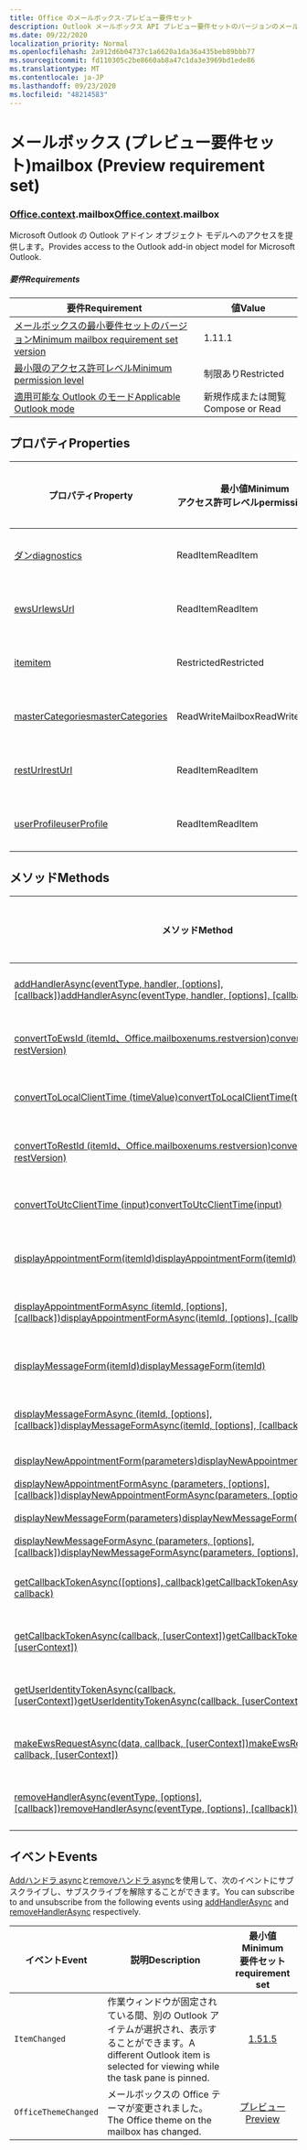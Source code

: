 ```yaml
---
title: Office のメールボックス-プレビュー要件セット
description: Outlook メールボックス API プレビュー要件セットのバージョンのメールボックスオブジェクトモデル。
ms.date: 09/22/2020
localization_priority: Normal
ms.openlocfilehash: 2a912d6b04737c1a6620a1da36a435beb89bbb77
ms.sourcegitcommit: fd110305c2be8660ab8a47c1da3e3969bd1ede86
ms.translationtype: MT
ms.contentlocale: ja-JP
ms.lasthandoff: 09/23/2020
ms.locfileid: "48214583"
---
```

# <a name="mailbox-preview-requirement-set"></a><span data-ttu-id="e0067-103">メールボックス (プレビュー要件セット)</span><span class="sxs-lookup"><span data-stu-id="e0067-103">mailbox (Preview requirement set)</span></span>

### <a name="officecontextmailbox"></a><span data-ttu-id="e0067-104">[Office](office.md)[.context](office.context.md).mailbox</span><span class="sxs-lookup"><span data-stu-id="e0067-104">[Office](office.md)[.context](office.context.md).mailbox</span></span>

<span data-ttu-id="e0067-105">Microsoft Outlook の Outlook アドイン オブジェクト モデルへのアクセスを提供します。</span><span class="sxs-lookup"><span data-stu-id="e0067-105">Provides access to the Outlook add-in object model for Microsoft Outlook.</span></span>

##### <a name="requirements"></a><span data-ttu-id="e0067-106">要件</span><span class="sxs-lookup"><span data-stu-id="e0067-106">Requirements</span></span>

|<span data-ttu-id="e0067-107">要件</span><span class="sxs-lookup"><span data-stu-id="e0067-107">Requirement</span></span>| <span data-ttu-id="e0067-108">値</span><span class="sxs-lookup"><span data-stu-id="e0067-108">Value</span></span>|
|---|---|
|[<span data-ttu-id="e0067-109">メールボックスの最小要件セットのバージョン</span><span class="sxs-lookup"><span data-stu-id="e0067-109">Minimum mailbox requirement set version</span></span>](../../requirement-sets/outlook-api-requirement-sets.md)| <span data-ttu-id="e0067-110">1.1</span><span class="sxs-lookup"><span data-stu-id="e0067-110">1.1</span></span>|
|[<span data-ttu-id="e0067-111">最小限のアクセス許可レベル</span><span class="sxs-lookup"><span data-stu-id="e0067-111">Minimum permission level</span></span>](../../../outlook/understanding-outlook-add-in-permissions.md)| <span data-ttu-id="e0067-112">制限あり</span><span class="sxs-lookup"><span data-stu-id="e0067-112">Restricted</span></span>|
|[<span data-ttu-id="e0067-113">適用可能な Outlook のモード</span><span class="sxs-lookup"><span data-stu-id="e0067-113">Applicable Outlook mode</span></span>](../../../outlook/outlook-add-ins-overview.md#extension-points)| <span data-ttu-id="e0067-114">新規作成または閲覧</span><span class="sxs-lookup"><span data-stu-id="e0067-114">Compose or Read</span></span>|

## <a name="properties"></a><span data-ttu-id="e0067-115">プロパティ</span><span class="sxs-lookup"><span data-stu-id="e0067-115">Properties</span></span>

| <span data-ttu-id="e0067-116">プロパティ</span><span class="sxs-lookup"><span data-stu-id="e0067-116">Property</span></span> | <span data-ttu-id="e0067-117">最小値</span><span class="sxs-lookup"><span data-stu-id="e0067-117">Minimum</span></span><br><span data-ttu-id="e0067-118">アクセス許可レベル</span><span class="sxs-lookup"><span data-stu-id="e0067-118">permission level</span></span> | <span data-ttu-id="e0067-119">モード</span><span class="sxs-lookup"><span data-stu-id="e0067-119">Modes</span></span> | <span data-ttu-id="e0067-120">戻り値の種類</span><span class="sxs-lookup"><span data-stu-id="e0067-120">Return type</span></span> | <span data-ttu-id="e0067-121">最小値</span><span class="sxs-lookup"><span data-stu-id="e0067-121">Minimum</span></span><br><span data-ttu-id="e0067-122">要件セット</span><span class="sxs-lookup"><span data-stu-id="e0067-122">requirement set</span></span> |
|---|---|---|---|:---:|
| [<span data-ttu-id="e0067-123">ダン</span><span class="sxs-lookup"><span data-stu-id="e0067-123">diagnostics</span></span>](/javascript/api/outlook/office.mailbox?view=outlook-js-preview&preserve-view=true#diagnostics) | <span data-ttu-id="e0067-124">ReadItem</span><span class="sxs-lookup"><span data-stu-id="e0067-124">ReadItem</span></span> | <span data-ttu-id="e0067-125">作成</span><span class="sxs-lookup"><span data-stu-id="e0067-125">Compose</span></span><br><span data-ttu-id="e0067-126">読み取り</span><span class="sxs-lookup"><span data-stu-id="e0067-126">Read</span></span> | [<span data-ttu-id="e0067-127">Diagnostics</span><span class="sxs-lookup"><span data-stu-id="e0067-127">Diagnostics</span></span>](/javascript/api/outlook/office.diagnostics?view=outlook-js-preview&preserve-view=true) | [<span data-ttu-id="e0067-128">1.1</span><span class="sxs-lookup"><span data-stu-id="e0067-128">1.1</span></span>](../requirement-set-1.1/outlook-requirement-set-1.1.md) |
| [<span data-ttu-id="e0067-129">ewsUrl</span><span class="sxs-lookup"><span data-stu-id="e0067-129">ewsUrl</span></span>](/javascript/api/outlook/office.mailbox?view=outlook-js-preview&preserve-view=true#ewsurl) | <span data-ttu-id="e0067-130">ReadItem</span><span class="sxs-lookup"><span data-stu-id="e0067-130">ReadItem</span></span> | <span data-ttu-id="e0067-131">作成</span><span class="sxs-lookup"><span data-stu-id="e0067-131">Compose</span></span><br><span data-ttu-id="e0067-132">読み取り</span><span class="sxs-lookup"><span data-stu-id="e0067-132">Read</span></span> | <span data-ttu-id="e0067-133">文字列</span><span class="sxs-lookup"><span data-stu-id="e0067-133">String</span></span> | [<span data-ttu-id="e0067-134">1.1</span><span class="sxs-lookup"><span data-stu-id="e0067-134">1.1</span></span>](../requirement-set-1.1/outlook-requirement-set-1.1.md) |
| [<span data-ttu-id="e0067-135">item</span><span class="sxs-lookup"><span data-stu-id="e0067-135">item</span></span>](office.context.mailbox.item.md) | <span data-ttu-id="e0067-136">Restricted</span><span class="sxs-lookup"><span data-stu-id="e0067-136">Restricted</span></span> | <span data-ttu-id="e0067-137">作成</span><span class="sxs-lookup"><span data-stu-id="e0067-137">Compose</span></span><br><span data-ttu-id="e0067-138">読み取り</span><span class="sxs-lookup"><span data-stu-id="e0067-138">Read</span></span> | [<span data-ttu-id="e0067-139">アイテム</span><span class="sxs-lookup"><span data-stu-id="e0067-139">Item</span></span>](/javascript/api/outlook/office.item?view=outlook-js-preview&preserve-view=true) | [<span data-ttu-id="e0067-140">1.1</span><span class="sxs-lookup"><span data-stu-id="e0067-140">1.1</span></span>](../requirement-set-1.1/outlook-requirement-set-1.1.md) |
| [<span data-ttu-id="e0067-141">masterCategories</span><span class="sxs-lookup"><span data-stu-id="e0067-141">masterCategories</span></span>](/javascript/api/outlook/office.mailbox?view=outlook-js-preview&preserve-view=true#mastercategories) | <span data-ttu-id="e0067-142">ReadWriteMailbox</span><span class="sxs-lookup"><span data-stu-id="e0067-142">ReadWriteMailbox</span></span> | <span data-ttu-id="e0067-143">作成</span><span class="sxs-lookup"><span data-stu-id="e0067-143">Compose</span></span><br><span data-ttu-id="e0067-144">読み取り</span><span class="sxs-lookup"><span data-stu-id="e0067-144">Read</span></span> | [<span data-ttu-id="e0067-145">MasterCategories</span><span class="sxs-lookup"><span data-stu-id="e0067-145">MasterCategories</span></span>](/javascript/api/outlook/office.mastercategories?view=outlook-js-preview&preserve-view=true) | [<span data-ttu-id="e0067-146">1.8</span><span class="sxs-lookup"><span data-stu-id="e0067-146">1.8</span></span>](../requirement-set-1.8/outlook-requirement-set-1.8.md) |
| [<span data-ttu-id="e0067-147">restUrl</span><span class="sxs-lookup"><span data-stu-id="e0067-147">restUrl</span></span>](/javascript/api/outlook/office.mailbox?view=outlook-js-preview&preserve-view=true#resturl) | <span data-ttu-id="e0067-148">ReadItem</span><span class="sxs-lookup"><span data-stu-id="e0067-148">ReadItem</span></span> | <span data-ttu-id="e0067-149">作成</span><span class="sxs-lookup"><span data-stu-id="e0067-149">Compose</span></span><br><span data-ttu-id="e0067-150">読み取り</span><span class="sxs-lookup"><span data-stu-id="e0067-150">Read</span></span> | <span data-ttu-id="e0067-151">文字列</span><span class="sxs-lookup"><span data-stu-id="e0067-151">String</span></span> | [<span data-ttu-id="e0067-152">1.5</span><span class="sxs-lookup"><span data-stu-id="e0067-152">1.5</span></span>](../requirement-set-1.5/outlook-requirement-set-1.5.md) |
| [<span data-ttu-id="e0067-153">userProfile</span><span class="sxs-lookup"><span data-stu-id="e0067-153">userProfile</span></span>](/javascript/api/outlook/office.mailbox?view=outlook-js-preview&preserve-view=true#userprofile) | <span data-ttu-id="e0067-154">ReadItem</span><span class="sxs-lookup"><span data-stu-id="e0067-154">ReadItem</span></span> | <span data-ttu-id="e0067-155">作成</span><span class="sxs-lookup"><span data-stu-id="e0067-155">Compose</span></span><br><span data-ttu-id="e0067-156">読み取り</span><span class="sxs-lookup"><span data-stu-id="e0067-156">Read</span></span> | [<span data-ttu-id="e0067-157">プロファイル</span><span class="sxs-lookup"><span data-stu-id="e0067-157">UserProfile</span></span>](/javascript/api/outlook/office.userprofile?view=outlook-js-preview&preserve-view=true) | [<span data-ttu-id="e0067-158">1.1</span><span class="sxs-lookup"><span data-stu-id="e0067-158">1.1</span></span>](../requirement-set-1.1/outlook-requirement-set-1.1.md) |

## <a name="methods"></a><span data-ttu-id="e0067-159">メソッド</span><span class="sxs-lookup"><span data-stu-id="e0067-159">Methods</span></span>

| <span data-ttu-id="e0067-160">メソッド</span><span class="sxs-lookup"><span data-stu-id="e0067-160">Method</span></span> | <span data-ttu-id="e0067-161">最小値</span><span class="sxs-lookup"><span data-stu-id="e0067-161">Minimum</span></span><br><span data-ttu-id="e0067-162">アクセス許可レベル</span><span class="sxs-lookup"><span data-stu-id="e0067-162">permission level</span></span> | <span data-ttu-id="e0067-163">モード</span><span class="sxs-lookup"><span data-stu-id="e0067-163">Modes</span></span> | <span data-ttu-id="e0067-164">最小値</span><span class="sxs-lookup"><span data-stu-id="e0067-164">Minimum</span></span><br><span data-ttu-id="e0067-165">要件セット</span><span class="sxs-lookup"><span data-stu-id="e0067-165">requirement set</span></span> |
|---|---|---|:---:|
| <span data-ttu-id="e0067-166">[addHandlerAsync(eventType, handler, [options], [callback])](/javascript/api/outlook/office.mailbox?view=outlook-js-preview&preserve-view=true#addhandlerasync-eventtype--handler--options--callback-)</span><span class="sxs-lookup"><span data-stu-id="e0067-166">[addHandlerAsync(eventType, handler, [options], [callback])](/javascript/api/outlook/office.mailbox?view=outlook-js-preview&preserve-view=true#addhandlerasync-eventtype--handler--options--callback-)</span></span> | <span data-ttu-id="e0067-167">ReadItem</span><span class="sxs-lookup"><span data-stu-id="e0067-167">ReadItem</span></span> | <span data-ttu-id="e0067-168">作成</span><span class="sxs-lookup"><span data-stu-id="e0067-168">Compose</span></span><br><span data-ttu-id="e0067-169">読み取り</span><span class="sxs-lookup"><span data-stu-id="e0067-169">Read</span></span> | [<span data-ttu-id="e0067-170">1.5</span><span class="sxs-lookup"><span data-stu-id="e0067-170">1.5</span></span>](../requirement-set-1.5/outlook-requirement-set-1.5.md) |
| [<span data-ttu-id="e0067-171">convertToEwsId (itemId、Office.mailboxenums.restversion)</span><span class="sxs-lookup"><span data-stu-id="e0067-171">convertToEwsId(itemId, restVersion)</span></span>](/javascript/api/outlook/office.mailbox?view=outlook-js-preview&preserve-view=true#converttoewsid-itemid--restversion-) | <span data-ttu-id="e0067-172">Restricted</span><span class="sxs-lookup"><span data-stu-id="e0067-172">Restricted</span></span> | <span data-ttu-id="e0067-173">作成</span><span class="sxs-lookup"><span data-stu-id="e0067-173">Compose</span></span><br><span data-ttu-id="e0067-174">読み取り</span><span class="sxs-lookup"><span data-stu-id="e0067-174">Read</span></span> | [<span data-ttu-id="e0067-175">1.3</span><span class="sxs-lookup"><span data-stu-id="e0067-175">1.3</span></span>](../requirement-set-1.3/outlook-requirement-set-1.3.md) |
| [<span data-ttu-id="e0067-176">convertToLocalClientTime (timeValue)</span><span class="sxs-lookup"><span data-stu-id="e0067-176">convertToLocalClientTime(timeValue)</span></span>](/javascript/api/outlook/office.mailbox?view=outlook-js-preview&preserve-view=true#converttolocalclienttime-timevalue-) | <span data-ttu-id="e0067-177">ReadItem</span><span class="sxs-lookup"><span data-stu-id="e0067-177">ReadItem</span></span> | <span data-ttu-id="e0067-178">作成</span><span class="sxs-lookup"><span data-stu-id="e0067-178">Compose</span></span><br><span data-ttu-id="e0067-179">読み取り</span><span class="sxs-lookup"><span data-stu-id="e0067-179">Read</span></span> | [<span data-ttu-id="e0067-180">1.1</span><span class="sxs-lookup"><span data-stu-id="e0067-180">1.1</span></span>](../requirement-set-1.1/outlook-requirement-set-1.1.md) |
| [<span data-ttu-id="e0067-181">convertToRestId (itemId、Office.mailboxenums.restversion)</span><span class="sxs-lookup"><span data-stu-id="e0067-181">convertToRestId(itemId, restVersion)</span></span>](/javascript/api/outlook/office.mailbox?view=outlook-js-preview&preserve-view=true#converttorestid-itemid--restversion-) | <span data-ttu-id="e0067-182">Restricted</span><span class="sxs-lookup"><span data-stu-id="e0067-182">Restricted</span></span> | <span data-ttu-id="e0067-183">作成</span><span class="sxs-lookup"><span data-stu-id="e0067-183">Compose</span></span><br><span data-ttu-id="e0067-184">読み取り</span><span class="sxs-lookup"><span data-stu-id="e0067-184">Read</span></span> | [<span data-ttu-id="e0067-185">1.3</span><span class="sxs-lookup"><span data-stu-id="e0067-185">1.3</span></span>](../requirement-set-1.3/outlook-requirement-set-1.3.md) |
| [<span data-ttu-id="e0067-186">convertToUtcClientTime (input)</span><span class="sxs-lookup"><span data-stu-id="e0067-186">convertToUtcClientTime(input)</span></span>](/javascript/api/outlook/office.mailbox?view=outlook-js-preview&preserve-view=true#converttoutcclienttime-input-) | <span data-ttu-id="e0067-187">ReadItem</span><span class="sxs-lookup"><span data-stu-id="e0067-187">ReadItem</span></span> | <span data-ttu-id="e0067-188">作成</span><span class="sxs-lookup"><span data-stu-id="e0067-188">Compose</span></span><br><span data-ttu-id="e0067-189">読み取り</span><span class="sxs-lookup"><span data-stu-id="e0067-189">Read</span></span> | [<span data-ttu-id="e0067-190">1.1</span><span class="sxs-lookup"><span data-stu-id="e0067-190">1.1</span></span>](../requirement-set-1.1/outlook-requirement-set-1.1.md) |
| [<span data-ttu-id="e0067-191">displayAppointmentForm(itemId)</span><span class="sxs-lookup"><span data-stu-id="e0067-191">displayAppointmentForm(itemId)</span></span>](/javascript/api/outlook/office.mailbox?view=outlook-js-preview&preserve-view=true#displayappointmentform-itemid-) | <span data-ttu-id="e0067-192">ReadItem</span><span class="sxs-lookup"><span data-stu-id="e0067-192">ReadItem</span></span> | <span data-ttu-id="e0067-193">作成</span><span class="sxs-lookup"><span data-stu-id="e0067-193">Compose</span></span><br><span data-ttu-id="e0067-194">読み取り</span><span class="sxs-lookup"><span data-stu-id="e0067-194">Read</span></span> | [<span data-ttu-id="e0067-195">1.1</span><span class="sxs-lookup"><span data-stu-id="e0067-195">1.1</span></span>](../requirement-set-1.1/outlook-requirement-set-1.1.md) |
| <span data-ttu-id="e0067-196">[displayAppointmentFormAsync (itemId, [options], [callback])](/javascript/api/outlook/office.mailbox?view=outlook-js-preview&preserve-view=true#displayappointmentform-itemid--options--callback-)</span><span class="sxs-lookup"><span data-stu-id="e0067-196">[displayAppointmentFormAsync(itemId, [options], [callback])](/javascript/api/outlook/office.mailbox?view=outlook-js-preview&preserve-view=true#displayappointmentform-itemid--options--callback-)</span></span> | <span data-ttu-id="e0067-197">ReadItem</span><span class="sxs-lookup"><span data-stu-id="e0067-197">ReadItem</span></span> | <span data-ttu-id="e0067-198">作成</span><span class="sxs-lookup"><span data-stu-id="e0067-198">Compose</span></span><br><span data-ttu-id="e0067-199">読み取り</span><span class="sxs-lookup"><span data-stu-id="e0067-199">Read</span></span> | [<span data-ttu-id="e0067-200">プレビュー</span><span class="sxs-lookup"><span data-stu-id="e0067-200">Preview</span></span>](outlook-requirement-set-preview.md) |
| [<span data-ttu-id="e0067-201">displayMessageForm(itemId)</span><span class="sxs-lookup"><span data-stu-id="e0067-201">displayMessageForm(itemId)</span></span>](/javascript/api/outlook/office.mailbox?view=outlook-js-preview&preserve-view=true#displaymessageform-itemid-) | <span data-ttu-id="e0067-202">ReadItem</span><span class="sxs-lookup"><span data-stu-id="e0067-202">ReadItem</span></span> | <span data-ttu-id="e0067-203">作成</span><span class="sxs-lookup"><span data-stu-id="e0067-203">Compose</span></span><br><span data-ttu-id="e0067-204">読み取り</span><span class="sxs-lookup"><span data-stu-id="e0067-204">Read</span></span> | [<span data-ttu-id="e0067-205">1.1</span><span class="sxs-lookup"><span data-stu-id="e0067-205">1.1</span></span>](../requirement-set-1.1/outlook-requirement-set-1.1.md) |
| <span data-ttu-id="e0067-206">[displayMessageFormAsync (itemId, [options], [callback])](/javascript/api/outlook/office.mailbox?view=outlook-js-preview&preserve-view=true#displaymessageform-itemid--options--callback-)</span><span class="sxs-lookup"><span data-stu-id="e0067-206">[displayMessageFormAsync(itemId, [options], [callback])](/javascript/api/outlook/office.mailbox?view=outlook-js-preview&preserve-view=true#displaymessageform-itemid--options--callback-)</span></span> | <span data-ttu-id="e0067-207">ReadItem</span><span class="sxs-lookup"><span data-stu-id="e0067-207">ReadItem</span></span> | <span data-ttu-id="e0067-208">作成</span><span class="sxs-lookup"><span data-stu-id="e0067-208">Compose</span></span><br><span data-ttu-id="e0067-209">読み取り</span><span class="sxs-lookup"><span data-stu-id="e0067-209">Read</span></span> | [<span data-ttu-id="e0067-210">プレビュー</span><span class="sxs-lookup"><span data-stu-id="e0067-210">Preview</span></span>](outlook-requirement-set-preview.md) |
| [<span data-ttu-id="e0067-211">displayNewAppointmentForm(parameters)</span><span class="sxs-lookup"><span data-stu-id="e0067-211">displayNewAppointmentForm(parameters)</span></span>](/javascript/api/outlook/office.mailbox?view=outlook-js-preview&preserve-view=true#displaynewappointmentform-parameters-) | <span data-ttu-id="e0067-212">ReadItem</span><span class="sxs-lookup"><span data-stu-id="e0067-212">ReadItem</span></span> | <span data-ttu-id="e0067-213">読み取り</span><span class="sxs-lookup"><span data-stu-id="e0067-213">Read</span></span> | [<span data-ttu-id="e0067-214">1.1</span><span class="sxs-lookup"><span data-stu-id="e0067-214">1.1</span></span>](../requirement-set-1.1/outlook-requirement-set-1.1.md) |
| <span data-ttu-id="e0067-215">[displayNewAppointmentFormAsync (parameters, [options], [callback])](/javascript/api/outlook/office.mailbox?view=outlook-js-preview&preserve-view=true#displaynewappointmentform-parameters--options--callback-)</span><span class="sxs-lookup"><span data-stu-id="e0067-215">[displayNewAppointmentFormAsync(parameters, [options], [callback])](/javascript/api/outlook/office.mailbox?view=outlook-js-preview&preserve-view=true#displaynewappointmentform-parameters--options--callback-)</span></span> | <span data-ttu-id="e0067-216">ReadItem</span><span class="sxs-lookup"><span data-stu-id="e0067-216">ReadItem</span></span> | <span data-ttu-id="e0067-217">読み取り</span><span class="sxs-lookup"><span data-stu-id="e0067-217">Read</span></span> | [<span data-ttu-id="e0067-218">プレビュー</span><span class="sxs-lookup"><span data-stu-id="e0067-218">Preview</span></span>](outlook-requirement-set-preview.md) |
| [<span data-ttu-id="e0067-219">displayNewMessageForm(parameters)</span><span class="sxs-lookup"><span data-stu-id="e0067-219">displayNewMessageForm(parameters)</span></span>](/javascript/api/outlook/office.mailbox?view=outlook-js-preview&preserve-view=true#displaynewmessageform-parameters-) | <span data-ttu-id="e0067-220">ReadItem</span><span class="sxs-lookup"><span data-stu-id="e0067-220">ReadItem</span></span> | <span data-ttu-id="e0067-221">読み取り</span><span class="sxs-lookup"><span data-stu-id="e0067-221">Read</span></span> | [<span data-ttu-id="e0067-222">1.6</span><span class="sxs-lookup"><span data-stu-id="e0067-222">1.6</span></span>](../requirement-set-1.6/outlook-requirement-set-1.6.md) |
| <span data-ttu-id="e0067-223">[displayNewMessageFormAsync (parameters, [options], [callback])](/javascript/api/outlook/office.mailbox?view=outlook-js-preview&preserve-view=true#displaynewmessageform-parameters--options--callback-)</span><span class="sxs-lookup"><span data-stu-id="e0067-223">[displayNewMessageFormAsync(parameters, [options], [callback])](/javascript/api/outlook/office.mailbox?view=outlook-js-preview&preserve-view=true#displaynewmessageform-parameters--options--callback-)</span></span> | <span data-ttu-id="e0067-224">ReadItem</span><span class="sxs-lookup"><span data-stu-id="e0067-224">ReadItem</span></span> | <span data-ttu-id="e0067-225">読み取り</span><span class="sxs-lookup"><span data-stu-id="e0067-225">Read</span></span> | [<span data-ttu-id="e0067-226">プレビュー</span><span class="sxs-lookup"><span data-stu-id="e0067-226">Preview</span></span>](outlook-requirement-set-preview.md) |
| <span data-ttu-id="e0067-227">[getCallbackTokenAsync([options], callback)](/javascript/api/outlook/office.mailbox?view=outlook-js-preview&preserve-view=true#getcallbacktokenasync-options--callback-)</span><span class="sxs-lookup"><span data-stu-id="e0067-227">[getCallbackTokenAsync([options], callback)](/javascript/api/outlook/office.mailbox?view=outlook-js-preview&preserve-view=true#getcallbacktokenasync-options--callback-)</span></span> | <span data-ttu-id="e0067-228">ReadItem</span><span class="sxs-lookup"><span data-stu-id="e0067-228">ReadItem</span></span> | <span data-ttu-id="e0067-229">作成</span><span class="sxs-lookup"><span data-stu-id="e0067-229">Compose</span></span><br><span data-ttu-id="e0067-230">読み取り</span><span class="sxs-lookup"><span data-stu-id="e0067-230">Read</span></span> | [<span data-ttu-id="e0067-231">1.5</span><span class="sxs-lookup"><span data-stu-id="e0067-231">1.5</span></span>](../requirement-set-1.5/outlook-requirement-set-1.5.md) |
| <span data-ttu-id="e0067-232">[getCallbackTokenAsync(callback, [userContext])](/javascript/api/outlook/office.mailbox?view=outlook-js-preview&preserve-view=true#getcallbacktokenasync-callback--usercontext-)</span><span class="sxs-lookup"><span data-stu-id="e0067-232">[getCallbackTokenAsync(callback, [userContext])](/javascript/api/outlook/office.mailbox?view=outlook-js-preview&preserve-view=true#getcallbacktokenasync-callback--usercontext-)</span></span> | <span data-ttu-id="e0067-233">ReadItem</span><span class="sxs-lookup"><span data-stu-id="e0067-233">ReadItem</span></span> | <span data-ttu-id="e0067-234">作成</span><span class="sxs-lookup"><span data-stu-id="e0067-234">Compose</span></span><br><span data-ttu-id="e0067-235">読み取り</span><span class="sxs-lookup"><span data-stu-id="e0067-235">Read</span></span> | [<span data-ttu-id="e0067-236">1.3</span><span class="sxs-lookup"><span data-stu-id="e0067-236">1.3</span></span>](../requirement-set-1.3/outlook-requirement-set-1.3.md)<br>[<span data-ttu-id="e0067-237">1.1</span><span class="sxs-lookup"><span data-stu-id="e0067-237">1.1</span></span>](../requirement-set-1.1/outlook-requirement-set-1.1.md) |
| <span data-ttu-id="e0067-238">[getUserIdentityTokenAsync(callback, [userContext])](/javascript/api/outlook/office.mailbox?view=outlook-js-preview&preserve-view=true#getuseridentitytokenasync-callback--usercontext-)</span><span class="sxs-lookup"><span data-stu-id="e0067-238">[getUserIdentityTokenAsync(callback, [userContext])](/javascript/api/outlook/office.mailbox?view=outlook-js-preview&preserve-view=true#getuseridentitytokenasync-callback--usercontext-)</span></span> | <span data-ttu-id="e0067-239">ReadItem</span><span class="sxs-lookup"><span data-stu-id="e0067-239">ReadItem</span></span> | <span data-ttu-id="e0067-240">作成</span><span class="sxs-lookup"><span data-stu-id="e0067-240">Compose</span></span><br><span data-ttu-id="e0067-241">読み取り</span><span class="sxs-lookup"><span data-stu-id="e0067-241">Read</span></span> | [<span data-ttu-id="e0067-242">1.1</span><span class="sxs-lookup"><span data-stu-id="e0067-242">1.1</span></span>](../requirement-set-1.1/outlook-requirement-set-1.1.md) |
| <span data-ttu-id="e0067-243">[makeEwsRequestAsync(data, callback, [userContext])](/javascript/api/outlook/office.mailbox?view=outlook-js-preview&preserve-view=true#makeewsrequestasync-data--callback--usercontext-)</span><span class="sxs-lookup"><span data-stu-id="e0067-243">[makeEwsRequestAsync(data, callback, [userContext])](/javascript/api/outlook/office.mailbox?view=outlook-js-preview&preserve-view=true#makeewsrequestasync-data--callback--usercontext-)</span></span> | <span data-ttu-id="e0067-244">ReadWriteMailbox</span><span class="sxs-lookup"><span data-stu-id="e0067-244">ReadWriteMailbox</span></span> | <span data-ttu-id="e0067-245">作成</span><span class="sxs-lookup"><span data-stu-id="e0067-245">Compose</span></span><br><span data-ttu-id="e0067-246">読み取り</span><span class="sxs-lookup"><span data-stu-id="e0067-246">Read</span></span> | [<span data-ttu-id="e0067-247">1.1</span><span class="sxs-lookup"><span data-stu-id="e0067-247">1.1</span></span>](../requirement-set-1.1/outlook-requirement-set-1.1.md) |
| <span data-ttu-id="e0067-248">[removeHandlerAsync(eventType, [options], [callback])](/javascript/api/outlook/office.mailbox?view=outlook-js-preview&preserve-view=true#removehandlerasync-eventtype--options--callback-)</span><span class="sxs-lookup"><span data-stu-id="e0067-248">[removeHandlerAsync(eventType, [options], [callback])](/javascript/api/outlook/office.mailbox?view=outlook-js-preview&preserve-view=true#removehandlerasync-eventtype--options--callback-)</span></span> | <span data-ttu-id="e0067-249">ReadItem</span><span class="sxs-lookup"><span data-stu-id="e0067-249">ReadItem</span></span> | <span data-ttu-id="e0067-250">作成</span><span class="sxs-lookup"><span data-stu-id="e0067-250">Compose</span></span><br><span data-ttu-id="e0067-251">読み取り</span><span class="sxs-lookup"><span data-stu-id="e0067-251">Read</span></span> | [<span data-ttu-id="e0067-252">1.5</span><span class="sxs-lookup"><span data-stu-id="e0067-252">1.5</span></span>](../requirement-set-1.5/outlook-requirement-set-1.5.md) |

## <a name="events"></a><span data-ttu-id="e0067-253">イベント</span><span class="sxs-lookup"><span data-stu-id="e0067-253">Events</span></span>

<span data-ttu-id="e0067-254">[Addハンドラ async](/javascript/api/outlook/office.mailbox?view=outlook-js-preview&preserve-view=true#addhandlerasync-eventtype--handler--options--callback-)と[removeハンドラ async](/javascript/api/outlook/office.mailbox?view=outlook-js-preview&preserve-view=true#removehandlerasync-eventtype--options--callback-)を使用して、次のイベントにサブスクライブし、サブスクライブを解除することができます。</span><span class="sxs-lookup"><span data-stu-id="e0067-254">You can subscribe to and unsubscribe from the following events using [addHandlerAsync](/javascript/api/outlook/office.mailbox?view=outlook-js-preview&preserve-view=true#addhandlerasync-eventtype--handler--options--callback-) and [removeHandlerAsync](/javascript/api/outlook/office.mailbox?view=outlook-js-preview&preserve-view=true#removehandlerasync-eventtype--options--callback-) respectively.</span></span>

| <span data-ttu-id="e0067-255">イベント</span><span class="sxs-lookup"><span data-stu-id="e0067-255">Event</span></span> | <span data-ttu-id="e0067-256">説明</span><span class="sxs-lookup"><span data-stu-id="e0067-256">Description</span></span> | <span data-ttu-id="e0067-257">最小値</span><span class="sxs-lookup"><span data-stu-id="e0067-257">Minimum</span></span><br><span data-ttu-id="e0067-258">要件セット</span><span class="sxs-lookup"><span data-stu-id="e0067-258">requirement set</span></span> |
|---|---|:---:|
|`ItemChanged`| <span data-ttu-id="e0067-259">作業ウィンドウが固定されている間、別の Outlook アイテムが選択され、表示することができます。</span><span class="sxs-lookup"><span data-stu-id="e0067-259">A different Outlook item is selected for viewing while the task pane is pinned.</span></span> | [<span data-ttu-id="e0067-260">1.5</span><span class="sxs-lookup"><span data-stu-id="e0067-260">1.5</span></span>](../requirement-set-1.5/outlook-requirement-set-1.5.md) |
|`OfficeThemeChanged`| <span data-ttu-id="e0067-261">メールボックスの Office テーマが変更されました。</span><span class="sxs-lookup"><span data-stu-id="e0067-261">The Office theme on the mailbox has changed.</span></span> | [<span data-ttu-id="e0067-262">プレビュー</span><span class="sxs-lookup"><span data-stu-id="e0067-262">Preview</span></span>](../preview-requirement-set/outlook-requirement-set-preview.md) |
